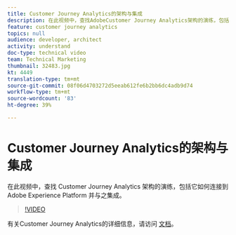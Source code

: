 ```yaml
---
title: Customer Journey Analytics的架构与集成
description: 在此视频中，查找AdobeCustomer Journey Analytics架构的演练，包括它如何连接到Adobe Experience Platform并与之集成。
feature: customer journey analytics
topics: null
audience: developer, architect
activity: understand
doc-type: technical video
team: Technical Marketing
thumbnail: 32483.jpg
kt: 4449
translation-type: tm+mt
source-git-commit: 08f06d4703272d5eeab612fe6b2bb6dc4adb9d74
workflow-type: tm+mt
source-wordcount: '83'
ht-degree: 39%

---
```



# Customer Journey Analytics的架构与集成

在此视频中，查找 Customer Journey Analytics 架构的演练，包括它如何连接到 Adobe Experience Platform 并与之集成。

>[!VIDEO](https://video.tv.adobe.com/v/32483/?quality=12)

有关Customer Journey Analytics的详细信息，请访问 [文档](https://docs.adobe.com/content/help/zh-Hans/analytics-platform/using/cja-landing.html)。
